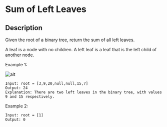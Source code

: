 # Sum of Left Leaves
## Description

Given the root of a binary tree, return the sum of all left leaves.

A leaf is a node with no children. A left leaf is a leaf that is the left child of another node.
 
Example 1:

![alt](https://assets.leetcode.com/uploads/2021/04/08/leftsum-tree.jpg)
```
Input: root = [3,9,20,null,null,15,7]
Output: 24
Explanation: There are two left leaves in the binary tree, with values 9 and 15 respectively.
```

Example 2:

```
Input: root = [1]
Output: 0
```